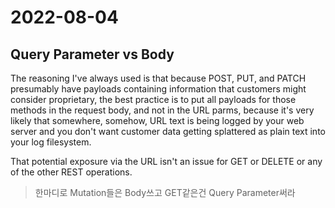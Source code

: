 # 2022-08-04

## Query Parameter vs Body

The reasoning I've always used is that because POST, PUT, and PATCH presumably have payloads containing information that customers might consider proprietary, the best practice is to put all payloads for those methods in the request body, and not in the URL parms, because it's very likely that somewhere, somehow, URL text is being logged by your web server and you don't want customer data getting splattered as plain text into your log filesystem.

That potential exposure via the URL isn't an issue for GET or DELETE or any of the other REST operations.

> 한마디로 Mutation들은 Body쓰고 GET같은건 Query Parameter써라
